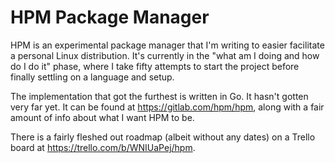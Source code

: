 # HPM Package Manager #

HPM is an experimental package manager that I'm writing to easier facilitate
a personal Linux distribution. It's currently in the "what am I doing and how
do I do it" phase, where I take fifty attempts to start the project before
finally settling on a language and setup.

The implementation that got the furthest is written in Go. It hasn't gotten
very far yet. It can be found at https://gitlab.com/hpm/hpm, along with a
fair amount of info about what I want HPM to be.

There is a fairly fleshed out roadmap (albeit without any dates) on a Trello
board at https://trello.com/b/WNIUaPej/hpm.
